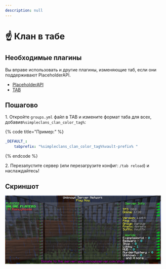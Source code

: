 ```yaml
---
description: null
---
```


# ☝ Клан в табе

## Необходимые плагины

Вы вправе использовать и другие плагины, изменяющие таб, если они поддерживают PlaceholderAPI.

* [PlaceholderAPI](https://www.spigotmc.org/resources/placeholderapi.6245/)
* [TAB](https://www.spigotmc.org/resources/tab-1-7-x-1-16-5-free-version.57806/)

## Пошагово

1\. Откройте `groups.yml` файл в TAB и измените формат таба для всех, добавив`%simpleclans_clan_color_tag%`:

{% code title="Пример:" %}
```yaml
_DEFAULT_:
    tabprefix: "%simpleclans_clan_color_tag%%vault-prefix% "
```
{% endcode %}

2\. Перезапустите сервер (или перезагрузите конфиг: `/tab reload`) и наслаждайтесь!

## Скриншот

![](../../.gitbook/assets/clans-tablist.png)
